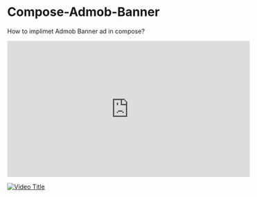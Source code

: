 # Compose-Admob-Banner
How to implimet Admob Banner ad in compose?


<iframe width="560" height="315" src="https://www.youtube.com/embed/vAlDqS6qj_E?si=vOr7d0ihswUZ9IXl" title="YouTube video player" frameborder="0" allow="accelerometer; autoplay; clipboard-write; encrypted-media; gyroscope; picture-in-picture; web-share" referrerpolicy="strict-origin-when-cross-origin" allowfullscreen></iframe>

[![Video Title](https://img.youtube.com/vi/VIDEO_ID/0.jpg)](https://www.youtube.com/watch?v=VIDEO_ID)
